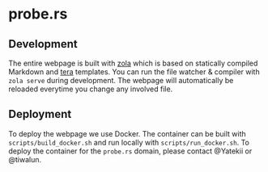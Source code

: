 # probe.rs

## Development

The entire webpage is built with [zola](https://www.getzola.org/) which is based on statically compiled Markdown and [tera](https://github.com/Keats/tera) templates.
You can run the file watcher & compiler with `zola serve` during development. The webpage will automatically be reloaded everytime you change any involved file.

## Deployment

To deploy the webpage we use Docker.
The container can be built with `scripts/build_docker.sh` and run locally with `scripts/run_docker.sh`.
To deploy the container for the `probe.rs` domain, please contact @Yatekii or @tiwalun.